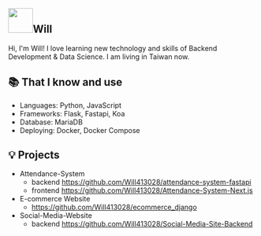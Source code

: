 ## <img width="50px" src="https://raw.githubusercontent.com/ms314006/ms314006/basic/resource/gqsm.png" />Will

Hi, I'm Will! I love learning new technology and skills of Backend Development & Data Science. I am living in Taiwan now.

## 📚 That I know and use
- Languages: Python, JavaScript
- Frameworks: Flask, Fastapi, Koa
- Database: MariaDB
- Deploying: Docker, Docker Compose

## 💡 Projects
- Attendance-System 
  - backend https://github.com/Will413028/attendance-system-fastapi
  - frontend https://github.com/Will413028/Attendance-System-Next.js
- E-commerce Website
  - https://github.com/Will413028/ecommerce_django
- Social-Media-Website
  - backend https://github.com/Will413028/Social-Media-Site-Backend


